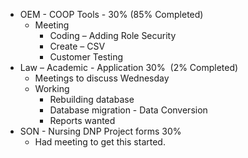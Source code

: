 -   OEM - COOP Tools - 30% (85% Completed)
    -   Meeting  
        -   Coding – Adding Role Security
        -   Create – CSV
        -   Customer Testing
-   Law – Academic - Application 30%  (2% Completed)
    -   Meetings to discuss Wednesday
    -   Working
        -   Rebuilding database 
        -   Database migration - Data Conversion
        -   Reports wanted
-   SON - Nursing DNP Project forms 30%
    -   Had meeting to get this started.